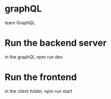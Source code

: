 # graphQL
learn GraphQL

# Run the backend server
in the graphQl, npm run dev

# Run the frontend
in the client folder, npm run start
